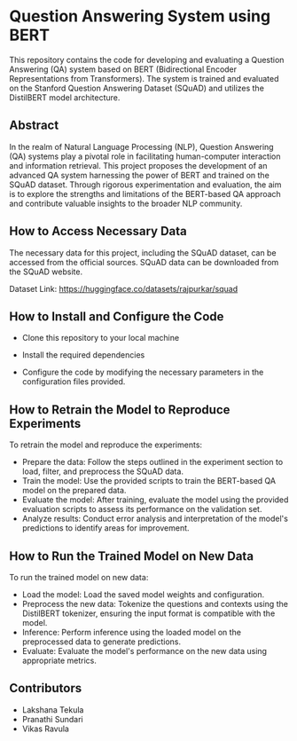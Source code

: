 # Question Answering System using BERT
This repository contains the code for developing and evaluating a Question Answering (QA) system based on BERT (Bidirectional Encoder Representations from Transformers). The system is trained and evaluated on the Stanford Question Answering Dataset (SQuAD) and utilizes the DistilBERT model architecture.

## Abstract
In the realm of Natural Language Processing (NLP), Question Answering (QA) systems play a pivotal role in facilitating human-computer interaction and information retrieval. This project proposes the development of an advanced QA system harnessing the power of BERT and trained on the SQuAD dataset. Through rigorous experimentation and evaluation, the aim is to explore the strengths and limitations of the BERT-based QA approach and contribute valuable insights to the broader NLP community.

## How to Access Necessary Data
The necessary data for this project, including the SQuAD dataset, can be accessed from the official sources. SQuAD data can be downloaded from the SQuAD website.

Dataset Link: https://huggingface.co/datasets/rajpurkar/squad 

## How to Install and Configure the Code
- Clone this repository to your local machine

- Install the required dependencies

- Configure the code by modifying the necessary parameters in the configuration files provided.

## How to Retrain the Model to Reproduce Experiments

To retrain the model and reproduce the experiments:

- Prepare the data: Follow the steps outlined in the experiment section to load, filter, and preprocess the SQuAD data.
- Train the model: Use the provided scripts to train the BERT-based QA model on the prepared data.
- Evaluate the model: After training, evaluate the model using the provided evaluation scripts to assess its performance on the validation set.
- Analyze results: Conduct error analysis and interpretation of the model's predictions to identify areas for improvement.
  
## How to Run the Trained Model on New Data

To run the trained model on new data:

- Load the model: Load the saved model weights and configuration.
- Preprocess the new data: Tokenize the questions and contexts using the DistilBERT tokenizer, ensuring the input format is compatible with the model.
- Inference: Perform inference using the loaded model on the preprocessed data to generate predictions.
- Evaluate: Evaluate the model's performance on the new data using appropriate metrics.

## Contributors
- Lakshana Tekula
- Pranathi Sundari
- Vikas Ravula

